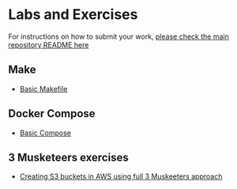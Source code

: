 # Labs and Exercises

For instructions on how to submit your work, [please check the main repository README here](/README.md#exercises)

## Make

- [Basic Makefile](/classes/05class/exercises/c05-make01/README.md)

## Docker Compose 

- [Basic Compose](/classes/05class/exercises/c05-compose01/README.md)

## 3 Musketeers exercises

- [Creating S3 buckets in AWS using full 3 Muskeeters approach](/classes/05class/exercises/c05-3m01/README.md)
